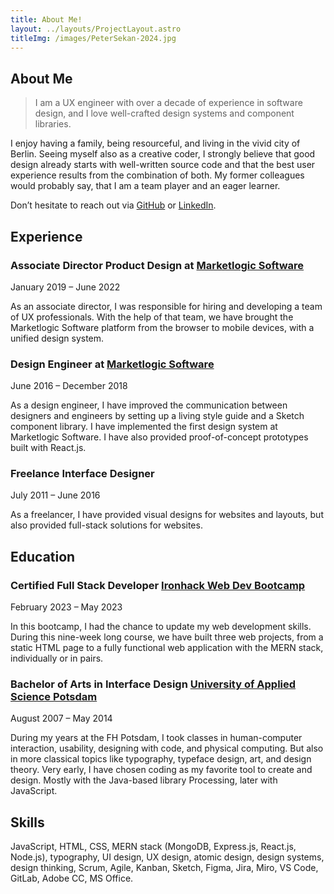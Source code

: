 ```yaml
---
title: About Me!
layout: ../layouts/ProjectLayout.astro
titleImg: /images/PeterSekan-2024.jpg
---
```


## About Me

> I am a UX engineer with over a decade of experience in software design, and I love well-crafted design systems and component libraries.

I enjoy having a family, being resourceful, and living in the vivid city of Berlin. Seeing myself also as a creative coder, I strongly believe that good design already starts with well-written source code and that the best user experience results from the combination of both. My former colleagues would probably say, that I am a team player and an eager learner.

Don’t hesitate to reach out via [GitHub](https://github.com/PDXIII) or [LinkedIn](https://www.linkedin.com/in/pdxiii/).

## Experience

### Associate Director Product Design at [Marketlogic Software](https://marketlogicsoftware.com/)

January 2019 – June 2022

As an associate director, I was responsible for hiring and developing a team of UX professionals. With the help of that team, we have brought the Marketlogic Software platform from the browser to mobile devices, with a unified design system.

### Design Engineer at [Marketlogic Software](https://marketlogicsoftware.com/)

June 2016 – December 2018

As a design engineer, I have improved the communication between designers and engineers by setting up a living style guide and a Sketch component library. I have implemented the first design system at Marketlogic Software. I have also provided proof-of-concept prototypes built with React.js.

### Freelance Interface Designer

July 2011 – June 2016

As a freelancer, I have provided visual designs for websites and layouts, but also provided full-stack solutions for websites.

## Education

### Certified Full Stack Developer [Ironhack Web Dev Bootcamp](https://www.ironhack.com/de/en)

February 2023 – May 2023

In this bootcamp, I had the chance to update my web development skills. During this nine-week long course, we have built three web projects, from a static HTML page to a fully functional web application with the MERN stack, individually or in pairs.

### Bachelor of Arts in Interface Design [University of Applied Science Potsdam](https://www.fh-potsdam.de/en/study-further-education/degree-programs/ba-interface-design)

August 2007 – May 2014

During my years at the FH Potsdam, I took classes in human-computer interaction, usability, designing with code, and physical computing. But also in more classical topics like typography, typeface design, art, and design theory. Very early, I have chosen coding as my favorite tool to create and design. Mostly with the Java-based library Processing, later with JavaScript.

## Skills

JavaScript, HTML, CSS, MERN stack (MongoDB, Express.js, React.js, Node.js), typography, UI design, UX design, atomic design, design systems, design thinking, Scrum, Agile, Kanban, Sketch, Figma, Jira, Miro, VS Code, GitLab, Adobe CC, MS Office.

